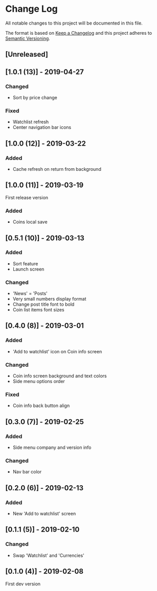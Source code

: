 # Change Log
All notable changes to this project will be documented in this file.

The format is based on [Keep a Changelog](http://keepachangelog.com/)
and this project adheres to [Semantic Versioning](http://semver.org/).

## [Unreleased]

## [1.0.1 (13)] - 2019-04-27
### Changed
- Sort by price change

### Fixed
- Watchlist refresh
- Center navigation bar icons

## [1.0.0 (12)] - 2019-03-22
### Added
- Cache refresh on return from background

## [1.0.0 (11)] - 2019-03-19
First release version

### Added
- Coins local save

## [0.5.1 (10)] - 2019-03-13
### Added
- Sort feature
- Launch screen

### Changed
- 'News' = 'Posts'
- Very small numbers display format
- Change post title font to bold
- Coin list items font sizes

## [0.4.0 (8)] - 2019-03-01
### Added
- 'Add to watchlist' icon on Coin info screen

### Changed
- Coin info screen background and text colors
- Side menu options order

### Fixed
- Coin info back button align

## [0.3.0 (7)] - 2019-02-25
### Added
- Side menu company and version info

### Changed
- Nav bar color

## [0.2.0 (6)] - 2019-02-13
### Added
- New 'Add to watchlist' screen

## [0.1.1 (5)] - 2019-02-10
### Changed
- Swap 'Watchlist' and 'Currencies'

## [0.1.0 (4)] - 2019-02-08
First dev version 
